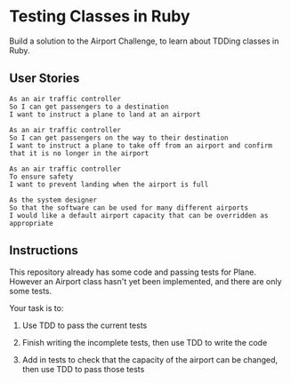 # Testing Classes in Ruby

Build a solution to the Airport Challenge, to learn about TDDing classes in Ruby.

## User Stories

```
As an air traffic controller
So I can get passengers to a destination
I want to instruct a plane to land at an airport

As an air traffic controller
So I can get passengers on the way to their destination
I want to instruct a plane to take off from an airport and confirm that it is no longer in the airport

As an air traffic controller
To ensure safety
I want to prevent landing when the airport is full

As the system designer
So that the software can be used for many different airports
I would like a default airport capacity that can be overridden as appropriate
```

## Instructions

This repository already has some code and passing tests for Plane. However an Airport class hasn't yet been implemented, and there are only some tests.

Your task is to:

1. Use TDD to pass the current tests

2. Finish writing the incomplete tests, then use TDD to write the code

3. Add in tests to check that the capacity of the airport can be changed, then use TDD to pass those tests
